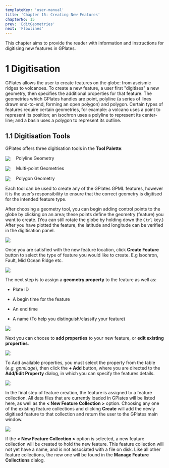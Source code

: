 ```yaml
---
templateKey: 'user-manual'
title: 'Chapter 15: Creating New Features'
chapterNo: 15
prev: 'EditGeometries'
next: 'Flowlines'
---
```


This chapter aims to provide the reader with information and instructions for digitising new features in GPlates.

1 Digitisation
============

GPlates allows the user to create features on the globe: from aseismic ridges to volcanoes. To create a new feature, a user first "digitises" a new geometry, then specifies the additional properties for that feature. The geometries which GPlates handles are point, polyline (a series of lines drawn end-to-end, forming an open polygon) and polygon. Certain types of features require certain geometries, for example: a volcano uses a point to represent its position; an isochron uses a polyline to represent its center-line; and a basin uses a polygon to represent its outline.

1.1 Digitisation Tools
------------------

GPlates offers three digitisation tools in the **Tool Palette**:

<span style="display:inline-block; width:30px; vertical-align:middle;"><img src="icons/digitise_polyline_35.png" /> </span> Polyline Geometry

<span style="display:inline-block; width:30px; vertical-align:middle;"><img src="icons/digitise_multipoint_35.png" /> </span> Multi-point Geometries

<span style="display:inline-block; width:30px; vertical-align:middle;"><img src="icons/digitise_polygon_35.png" /> </span> Polygon Geometry

Each tool can be used to create any of the GPlates GPML features, however it is the user’s responsibility to ensure that the correct geometry is digitised for the intended feature type.

After choosing a geometry tool, you can begin adding control points to the globe by clicking on an area; these points define the geometry (feature) you want to create. (You can still rotate the globe by holding down the `Ctrl` key.) After you have plotted the feature, the latitude and longitude can be verified in the digitisation panel.

![](screenshots/TaskPanel-NewGeometry.png)

Once you are satisfied with the new feature location, click **Create Feature** button to select the type of feature you would like to create. E.g Isochron, Fault, Mid Ocean Ridge etc.

![](screenshots/CreateFeature-1.png)

The next step is to assign a **geometry property** to the feature as well as:

-   Plate ID

-   A begin time for the feature

-   An end time

-   A name (To help you distinguish/classify your feature)

![](screenshots/CreateFeature-2.png)

Next you can choose to **add properties** to your new feature, or **edit existing properties**.

![](screenshots/CreateFeature-3.png)


To Add available properties, you must select the property from the table (*e.g. gpml:age*), then click the **+ Add** button, where you are directed to the **Add/Edit Property** dialog, in which you can specify the features details.

![](screenshots/CreateFeature-AddEditProperty.png)

In the final step of feature creation, the feature is assigned to a feature collection. All data files that are currently loaded in GPlates will be listed here, as well as the **&lt; New Feature Collection &gt;** option. Choosing any one of the existing feature collections and clicking **Create** will add the newly digitised feature to that collection and return the user to the GPlates main window.

![](screenshots/CreateFeature-4.png)

If the **&lt; New Feature Collection &gt;** option is selected, a new feature collection will be created to hold the new feature. This feature collection will not yet have a name, and is not associated with a file on disk. Like all other feature collections, the new one will be found in the **Manage Feature Collections** dialog.

